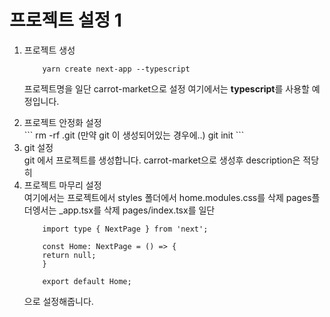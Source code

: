 
# 프로젝트 설정 1
<ol> 
<li>프로젝트 생성</li>

```
    yarn create next-app --typescript
 ```

프로젝트명을 일단 carrot-market으로 설정
여기에서는 **typescript**를 사용할 예정입니다.

<li> 프로젝트 안정화 설정</li>
```
    rm -rf .git (만약 git 이 생성되어있는 경우에..)
    git init 
```

<li>git 설정</li>
git 에서 프로젝트를 생성합니다.
carrot-market으로 생성후 description은 적당히

<li>프로젝트 마무리 설정</li>
여기에서는 프로젝트에서
styles 폴더에서 home.modules.css를 삭제
pages플더엥서는 _app.tsx를 삭제
pages/index.tsx를 일단

```
    import type { NextPage } from 'next';

    const Home: NextPage = () => {
    return null;
    }

    export default Home;
```

으로 설정해줍니다.
</ol>
